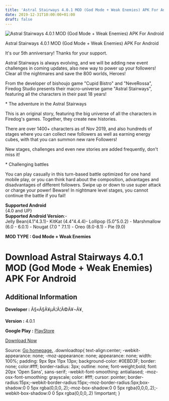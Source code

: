 ```yaml
---
title: 'Astral Stairways 4.0.1 MOD (God Mode + Weak Enemies) APK For Android'
date: 2019-12-31T10:00:00+01:00
draft: false
---
```


![Astral Stairways 4.0.1 MOD (God Mode + Weak Enemies) APK For Android](https://i2.wp.com/apkhome.net/wp-content/uploads/2019/12/Astral-Stairways-4.0.1-MOD-God-Mode-Weak-Enemies.png "Astral Stairways 4.0.1 MOD (God Mode + Weak Enemies) APK For Android")

  

Astral Stairways 4.0.1 MOD (God Mode + Weak Enemies) APK For Android

It's our 5th anniversary! Thanks for your support.

Astral Stairways is always evolving, and we will be adding new event challenges in coming updates, also new way to power up your followers! Clear all the nightmares and save the 800 worlds, Heroes!

From the developer of bishoujo game "Cupid Bistro" and "NeveRossa", Firedog Studio presents their macro-universe game "Astral Stairways", featuring all the characters in their past 18 years!

\* The adventure in the Astral Stairways

This is an original story, featuring the big universe of all the characters in Firedog's games. Together, they create new histories.

There are over 1400+ characters as of Nov 2019, and also hundreds of stages where you can collect new followers as well as earning energy cubes, with that you can summon new rare Followers!

New stages, challenges and even new stories are added frequently, don't miss it!

\* Challenging battles

You can play casually in this turn-based battle optimized for one hand mobile play, or you can think hard about the composition, advantages and disadvantages of different followers. Swipe up or down to use super attack or charge your power! Beware! In nightmare level stages, you cannot continue the battle if you fail!

**Supported Android**  
{4.0 and UP}  
**Supported Android Version**:-  
Jelly Bean(4.1"4.3.1)- KitKat (4.4"4.4.4)- Lollipop (5.0"5.0.2) - Marshmallow (6.0 - 6.0.1) - Nougat (7.0 " 7.1.1) - Oreo (8.0-8.1) - Pie (9.0)

**MOD TYPE : God Mode + Weak Enemies**

Download Astral Stairways 4.0.1 MOD (God Mode + Weak Enemies) APK For Android
=============================================================================

Additional Information
----------------------

**Developer :** Ã§«Ã§Ã¥µÃ¦Ã¦Ã©Ã¥¬Ã¥¸

**Version :** 4.0.1

**Google Play :** [PlayStore](https://play.google.com/store/apps/details?id=com.firedogstudio.asprojecten&rdid=com.firedogstudio.asprojecten)

  

[Download Now](https://store4app.co/post/astral-stairways-4-0-1-mod-god-mode-weak-enemies-apk-for-android_1577782689)

  
Source: [Go homepage.](https://store4app.co/post/astral-stairways-4-0-1-mod-god-mode-weak-enemies-apk-for-android_1577782689) .downloadtop{ text-align:center; -webkit-appearance: none; -moz-appearance: none; appearance: none; width: 100%; padding: 9px 9px 11px 13px; background-color: #0EBD3F; border: none; color:#fff; border-radius: 3px; outline: none; font-weight;bold; font: 20px 'Open Sans', sans-serif; -webkit-font-smoothing: antialiased; -moz-osx-font-smoothing: grayscale; color: #fff; cursor: pointer; border-radius:15px;-webkit-border-radius:15px;-moz-border-radius:5px;box-shadow:0 0 5px rgba(0,0,0,.2);-moz-box-shadow:0 0 5px rgba(0,0,0,.2);-webkit-box-shadow:0 0 5px rgba(0,0,0,.2) !important; }